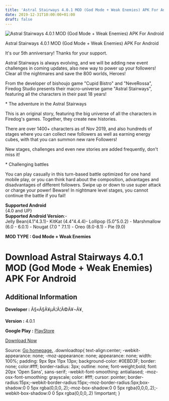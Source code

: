 ```yaml
---
title: 'Astral Stairways 4.0.1 MOD (God Mode + Weak Enemies) APK For Android'
date: 2019-12-31T10:00:00+01:00
draft: false
---
```


![Astral Stairways 4.0.1 MOD (God Mode + Weak Enemies) APK For Android](https://i2.wp.com/apkhome.net/wp-content/uploads/2019/12/Astral-Stairways-4.0.1-MOD-God-Mode-Weak-Enemies.png "Astral Stairways 4.0.1 MOD (God Mode + Weak Enemies) APK For Android")

  

Astral Stairways 4.0.1 MOD (God Mode + Weak Enemies) APK For Android

It's our 5th anniversary! Thanks for your support.

Astral Stairways is always evolving, and we will be adding new event challenges in coming updates, also new way to power up your followers! Clear all the nightmares and save the 800 worlds, Heroes!

From the developer of bishoujo game "Cupid Bistro" and "NeveRossa", Firedog Studio presents their macro-universe game "Astral Stairways", featuring all the characters in their past 18 years!

\* The adventure in the Astral Stairways

This is an original story, featuring the big universe of all the characters in Firedog's games. Together, they create new histories.

There are over 1400+ characters as of Nov 2019, and also hundreds of stages where you can collect new followers as well as earning energy cubes, with that you can summon new rare Followers!

New stages, challenges and even new stories are added frequently, don't miss it!

\* Challenging battles

You can play casually in this turn-based battle optimized for one hand mobile play, or you can think hard about the composition, advantages and disadvantages of different followers. Swipe up or down to use super attack or charge your power! Beware! In nightmare level stages, you cannot continue the battle if you fail!

**Supported Android**  
{4.0 and UP}  
**Supported Android Version**:-  
Jelly Bean(4.1"4.3.1)- KitKat (4.4"4.4.4)- Lollipop (5.0"5.0.2) - Marshmallow (6.0 - 6.0.1) - Nougat (7.0 " 7.1.1) - Oreo (8.0-8.1) - Pie (9.0)

**MOD TYPE : God Mode + Weak Enemies**

Download Astral Stairways 4.0.1 MOD (God Mode + Weak Enemies) APK For Android
=============================================================================

Additional Information
----------------------

**Developer :** Ã§«Ã§Ã¥µÃ¦Ã¦Ã©Ã¥¬Ã¥¸

**Version :** 4.0.1

**Google Play :** [PlayStore](https://play.google.com/store/apps/details?id=com.firedogstudio.asprojecten&rdid=com.firedogstudio.asprojecten)

  

[Download Now](https://store4app.co/post/astral-stairways-4-0-1-mod-god-mode-weak-enemies-apk-for-android_1577782689)

  
Source: [Go homepage.](https://store4app.co/post/astral-stairways-4-0-1-mod-god-mode-weak-enemies-apk-for-android_1577782689) .downloadtop{ text-align:center; -webkit-appearance: none; -moz-appearance: none; appearance: none; width: 100%; padding: 9px 9px 11px 13px; background-color: #0EBD3F; border: none; color:#fff; border-radius: 3px; outline: none; font-weight;bold; font: 20px 'Open Sans', sans-serif; -webkit-font-smoothing: antialiased; -moz-osx-font-smoothing: grayscale; color: #fff; cursor: pointer; border-radius:15px;-webkit-border-radius:15px;-moz-border-radius:5px;box-shadow:0 0 5px rgba(0,0,0,.2);-moz-box-shadow:0 0 5px rgba(0,0,0,.2);-webkit-box-shadow:0 0 5px rgba(0,0,0,.2) !important; }